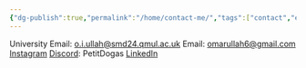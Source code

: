 ```yaml
---
{"dg-publish":true,"permalink":"/home/contact-me/","tags":["contact","email","instagram","discord","linkedin"],"updated":"2024-09-12T16:14:04.927+01:00"}
---
```


University Email: o.i.ullah@smd24.qmul.ac.uk
Email: omarullah6@gmail.com
[Instagram](https://www.instagram.com/petitdogas/)
[Discord](https://discord.gg): PetitDogas
[LinkedIn](https://www.linkedin.com/in/omar-ullah-8672582a7/)
